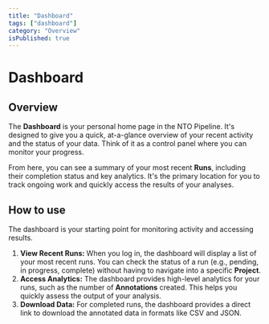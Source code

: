 ```yaml
---
title: "Dashboard"
tags: ["dashboard"]
category: "Overview"
isPublished: true
---
```


# Dashboard

## Overview

The **Dashboard** is your personal home page in the NTO Pipeline. It's designed to give you a quick, at-a-glance overview of your recent activity and the status of your data. Think of it as a control panel where you can monitor your progress.

From here, you can see a summary of your most recent **Runs**, including their completion status and key analytics. It's the primary location for you to track ongoing work and quickly access the results of your analyses.

## How to use

The dashboard is your starting point for monitoring activity and accessing results.

1.  **View Recent Runs:** When you log in, the dashboard will display a list of your most recent runs. You can check the status of a run (e.g., pending, in progress, complete) without having to navigate into a specific **Project**.
2.  **Access Analytics:** The dashboard provides high-level analytics for your runs, such as the number of **Annotations** created. This helps you quickly assess the output of your analysis.
3.  **Download Data:** For completed runs, the dashboard provides a direct link to download the annotated data in formats like CSV and JSON.
